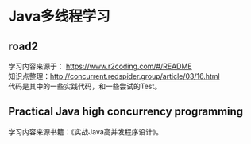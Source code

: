 # Java多线程学习
## road2
学习内容来源于： https://www.r2coding.com/#/README <br />
知识点整理：http://concurrent.redspider.group/article/03/16.html <br />
代码是其中的一些实践代码，和一些尝试的Test。
## Practical Java high concurrency programming
学习内容来源书籍：《实战Java高并发程序设计》。